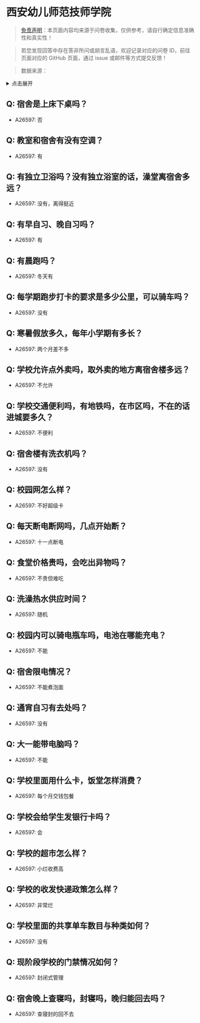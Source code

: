 # 西安幼儿师范技师学院

> [免责声明](https://colleges.chat/#_3)：本页面内容均来源于问卷收集，仅供参考，请自行确定信息准确性和真实性！

> 若您发现回答中存在答非所问或胡言乱语，欢迎记录对应的问卷 ID，前往页面对应的 GitHub 页面，通过 issue 或邮件等方式提交反馈！

> 数据来源：

<details><summary>点击展开</summary>
<ul>
<li>A26597: 3574354109.@qq.com (2024 年 08 月)</li>
</ul>
</details>

## Q: 宿舍是上床下桌吗？

- A26597: 否

## Q: 教室和宿舍有没有空调？

- A26597: 有

## Q: 有独立卫浴吗？没有独立浴室的话，澡堂离宿舍多远？

- A26597: 没有，离得挺近

## Q: 有早自习、晚自习吗？

- A26597: 有

## Q: 有晨跑吗？

- A26597: 冬天有

## Q: 每学期跑步打卡的要求是多少公里，可以骑车吗？

- A26597: 没有

## Q: 寒暑假放多久，每年小学期有多长？

- A26597: 两个月差不多

## Q: 学校允许点外卖吗，取外卖的地方离宿舍楼多远？

- A26597: 不允许

## Q: 学校交通便利吗，有地铁吗，在市区吗，不在的话进城要多久？

- A26597: 不便利

## Q: 宿舍楼有洗衣机吗？

- A26597: 没有

## Q: 校园网怎么样？

- A26597: 不好超级卡

## Q: 每天断电断网吗，几点开始断？

- A26597: 十一点断电

## Q: 食堂价格贵吗，会吃出异物吗？

- A26597: 不贵但难吃

## Q: 洗澡热水供应时间？

- A26597: 随机

## Q: 校园内可以骑电瓶车吗，电池在哪能充电？

- A26597: 不能

## Q: 宿舍限电情况？

- A26597: 不能煮泡面

## Q: 通宵自习有去处吗？

- A26597: 没有

## Q: 大一能带电脑吗？

- A26597: 不能

## Q: 学校里面用什么卡，饭堂怎样消费？

- A26597: 每个月交钱包餐

## Q: 学校会给学生发银行卡吗？

- A26597: 会

## Q: 学校的超市怎么样？

- A26597: 小烂收费高

## Q: 学校的收发快递政策怎么样？

- A26597: 非常烂

## Q: 学校里面的共享单车数目与种类如何？

- A26597: 没有

## Q: 现阶段学校的门禁情况如何？

- A26597: 封闭式管理

## Q: 宿舍晚上查寝吗，封寝吗，晚归能回去吗？

- A26597: 查寝封的回不去

